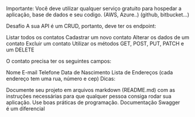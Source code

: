 Importante: Você deve utilizar qualquer serviço gratuito para hospedar a aplicação, base de dados e seu codigo. (AWS, Azure..) (github, bitbucket...)

Desafio
A sua API é um CRUD, portanto, deve ter os endpoint:

Listar todos os contatos
Cadastrar um novo contato
Alterar os dados de um contato
Excluir um contato
Utilizar os métodos GET, POST, PUT, PATCH e um DELETE

O contato precisa ter os seguintes campos:

Nome
E-mail
Telefone
Data de Nascimento
Lista de Endereços (cada endereço tem uma rua, número e cep)
Dicas:

Documente seu projeto em arquivos markdown (README.md) com as instruções necessárias para que qualquer pessoa consiga rodar sua aplicação.
Use boas práticas de programação.
Documentação Swagger é um diferencial